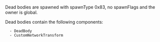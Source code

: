 Dead bodies are spawned with spawnType 0x83, no spawnFlags and the owner is global.

Dead bodies contain the following components:
```
  - DeadBody
  - CustomNetworkTransform
```
